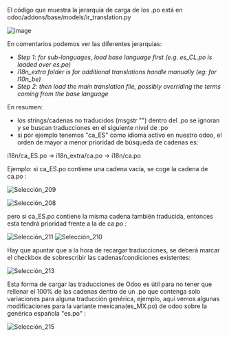El código que muestra la jerarquía de carga de los .po está en odoo/addons/base/models/ir_translation.py

![image](https://user-images.githubusercontent.com/56868560/112803134-42b92200-9073-11eb-9651-c7b2e99ba596.png)

En comentarios podemos ver las diferentes jerarquías:
* _Step 1: for sub-languages, load base language first (e.g. es_CL.po is loaded over es.po)_
* _i18n_extra folder is for additional translations handle manually (eg: for l10n_be)_
* _Step 2: then load the main translation file, possibly overriding the terms coming from the base language_


En resumen:
- los strings/cadenas no traducidos (msgstr "") dentro del .po se ignoran y se buscan traducciones en el siguiente nivel de .po 
- si por ejemplo tenemos "ca_ES" como idioma activo en nuestro odoo, el orden de mayor a menor prioridad de búsqueda de cadenas es:

i18n/ca_ES.po  ->  i18n_extra/ca.po -> i18n/ca.po

Ejemplo: si ca_ES.po contiene una cadena vacía, se coge la cadena de ca.po :

![Selección_209](https://user-images.githubusercontent.com/56868560/112803643-d559c100-9073-11eb-8d3d-719c21acfce9.jpg)

![Selección_208](https://user-images.githubusercontent.com/56868560/112803640-d4c12a80-9073-11eb-8792-6700e9c470fc.jpg)

pero si ca_ES.po contiene la misma cadena también traducida, entonces esta tendrá prioridad frente a la de ca.po : 

![Selección_211](https://user-images.githubusercontent.com/56868560/112803801-f8847080-9073-11eb-8ae4-44e5a9c5acec.jpg) 
![Selección_210](https://user-images.githubusercontent.com/56868560/112803800-f8847080-9073-11eb-9353-6577738cbc70.jpg)


Hay que apuntar que a la hora de recargar traducciones, se deberá marcar el checkbox de sobrescribir las cadenas/condiciones existentes:

![Selección_213](https://user-images.githubusercontent.com/56868560/112803920-17830280-9074-11eb-807d-ebec37adf821.jpg)

Esta forma de cargar las traducciones de Odoo es útil para no tener que rellenar el 100% de las cadenas dentro de un .po que contenga solo variaciones para alguna traducción genérica, ejemplo, aquí vemos algunas modificaciones para la variante mexicana(es_MX.po) de odoo sobre la genérica española "es.po" :  

![Selección_215](https://user-images.githubusercontent.com/56868560/112803930-181b9900-9074-11eb-8cf6-8a43504cfa85.jpg)
